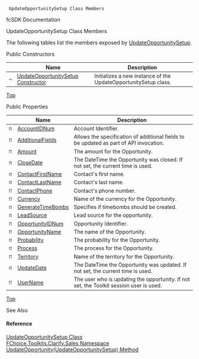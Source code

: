 ﻿     UpdateOpportunitySetup Class Members                                                   

fcSDK Documentation

UpdateOpportunitySetup Class Members

The following tables list the members exposed by [UpdateOpportunitySetup](FChoice.Toolkits.Clarify~FChoice.Toolkits.Clarify.Sales.UpdateOpportunitySetup.md).

Public Constructors

|   | Name | Description |
| --- | --- | --- |
| ![Public Constructor](dotnetimages/publicConstructor.png) | [UpdateOpportunitySetup Constructor](FChoice.Toolkits.Clarify~FChoice.Toolkits.Clarify.Sales.UpdateOpportunitySetup~_ctor.md) | Initializes a new instance of the UpdateOpportunitySetup class.   |

[Top](#top)

Public Properties

|   | Name | Description |
| --- | --- | --- |
| ![Public Property](dotnetimages/publicProperty.png) | [AccountIDNum](FChoice.Toolkits.Clarify~FChoice.Toolkits.Clarify.Sales.UpdateOpportunitySetup~AccountIDNum.md) | Account Identifier.   |
| ![Public Property](dotnetimages/publicProperty.png) | [AdditionalFields](FChoice.Toolkits.Clarify~FChoice.Toolkits.Clarify.Sales.UpdateOpportunitySetup~AdditionalFields.md) | Allows the specification of additional fields to be updated as part of API invocation.   |
| ![Public Property](dotnetimages/publicProperty.png) | [Amount](FChoice.Toolkits.Clarify~FChoice.Toolkits.Clarify.Sales.UpdateOpportunitySetup~Amount.md) | The amount for the Opportunity.   |
| ![Public Property](dotnetimages/publicProperty.png) | [CloseDate](FChoice.Toolkits.Clarify~FChoice.Toolkits.Clarify.Sales.UpdateOpportunitySetup~CloseDate.md) | The DateTime the Opportunity was closed. If not set, the current time is used.   |
| ![Public Property](dotnetimages/publicProperty.png) | [ContactFirstName](FChoice.Toolkits.Clarify~FChoice.Toolkits.Clarify.Sales.UpdateOpportunitySetup~ContactFirstName.md) | Contact's first name.   |
| ![Public Property](dotnetimages/publicProperty.png) | [ContactLastName](FChoice.Toolkits.Clarify~FChoice.Toolkits.Clarify.Sales.UpdateOpportunitySetup~ContactLastName.md) | Contact's last name.   |
| ![Public Property](dotnetimages/publicProperty.png) | [ContactPhone](FChoice.Toolkits.Clarify~FChoice.Toolkits.Clarify.Sales.UpdateOpportunitySetup~ContactPhone.md) | Contact's phone number.   |
| ![Public Property](dotnetimages/publicProperty.png) | [Currency](FChoice.Toolkits.Clarify~FChoice.Toolkits.Clarify.Sales.UpdateOpportunitySetup~Currency.md) | Name of the currency for the Opportunity.   |
| ![Public Property](dotnetimages/publicProperty.png) | [GenerateTimeBombs](FChoice.Toolkits.Clarify~FChoice.Toolkits.Clarify.Sales.UpdateOpportunitySetup~GenerateTimeBombs.md) | Specifies if timebombs should be created.   |
| ![Public Property](dotnetimages/publicProperty.png) | [LeadSource](FChoice.Toolkits.Clarify~FChoice.Toolkits.Clarify.Sales.UpdateOpportunitySetup~LeadSource.md) | Lead source for the opportunity.   |
| ![Public Property](dotnetimages/publicProperty.png) | [OpportunityIDNum](FChoice.Toolkits.Clarify~FChoice.Toolkits.Clarify.Sales.UpdateOpportunitySetup~OpportunityIDNum.md) | Opportunity Identifier.   |
| ![Public Property](dotnetimages/publicProperty.png) | [OpportunityName](FChoice.Toolkits.Clarify~FChoice.Toolkits.Clarify.Sales.UpdateOpportunitySetup~OpportunityName.md) | The name of the Opportunity.   |
| ![Public Property](dotnetimages/publicProperty.png) | [Probability](FChoice.Toolkits.Clarify~FChoice.Toolkits.Clarify.Sales.UpdateOpportunitySetup~Probability.md) | The probability for the Opportunity.   |
| ![Public Property](dotnetimages/publicProperty.png) | [Process](FChoice.Toolkits.Clarify~FChoice.Toolkits.Clarify.Sales.UpdateOpportunitySetup~Process.md) | The process for the Opportunity.   |
| ![Public Property](dotnetimages/publicProperty.png) | [Territory](FChoice.Toolkits.Clarify~FChoice.Toolkits.Clarify.Sales.UpdateOpportunitySetup~Territory.md) | Name of the territory for the Opportunity.   |
| ![Public Property](dotnetimages/publicProperty.png) | [UpdateDate](FChoice.Toolkits.Clarify~FChoice.Toolkits.Clarify.Sales.UpdateOpportunitySetup~UpdateDate.md) | The DateTime the Opportunity was updated. If not set, the current time is used.   |
| ![Public Property](dotnetimages/publicProperty.png) | [UserName](FChoice.Toolkits.Clarify~FChoice.Toolkits.Clarify.Sales.UpdateOpportunitySetup~UserName.md) | The user who is updating the opportunity. If not set, the Toolkit session user is used.   |

[Top](#top)

See Also

#### Reference

[UpdateOpportunitySetup Class](FChoice.Toolkits.Clarify~FChoice.Toolkits.Clarify.Sales.UpdateOpportunitySetup.md)  
[FChoice.Toolkits.Clarify.Sales Namespace](FChoice.Toolkits.Clarify~FChoice.Toolkits.Clarify.Sales_namespace.md)  
[UpdateOpportunity(UpdateOpportunitySetup) Method](FChoice.Toolkits.Clarify~FChoice.Toolkits.Clarify.Sales.SalesToolkit~UpdateOpportunity(UpdateOpportunitySetup).md)